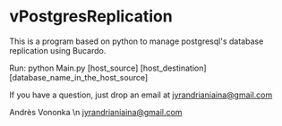 # vPostgresReplication
This is a program based on python to manage postgresql's database replication using Bucardo.

Run: python Main.py [host_source] [host_destination] [database_name_in_the_host_source]

If you have a question, just drop an email at jyrandrianiaina@gmail.com

Andrès Vononka \n
jyrandrianiaina@gmail.com

